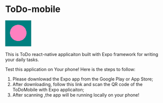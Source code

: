 # ToDo-mobile
![GitHub Logo](/assets/iconFront3.png)

This is ToDo react-native applicaiton built with Expo framework for writing your daily tasks.

Test this application on Your phone! Here is the steps to follow:
1. Please downlowad the Expo app from the Google Play or App Store;
2. After downloading, follow this link and scan the QR code of the ToDoMobile with Expo applicaiton;
3. After scanning ,the app will be running locally on your phone!
